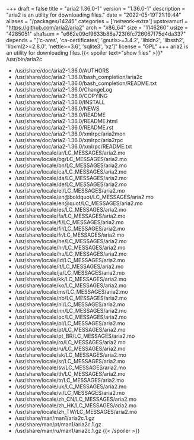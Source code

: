 +++
draft = false
title = "aria2 1.36.0-1"
version = "1.36.0-1"
description = "aria2 is an utility for downloading files."
date = "2022-05-19T21:19:44"
aliases = "/packages/14245"
categories = ['network-extra']
upstreamurl = "https://github.com/aria2/aria2"
arch = "x86_64"
size = "1146260"
usize = "4285051"
sha1sum = "e662e09cf9633b86a723f6fc726067f75d4da337"
depends = "['c-ares', 'ca-certificates', 'gnutls>=3.4.2', 'libidn2', 'libssh2', 'libxml2>=2.8.0', 'nettle>=3.6', 'sqlite3', 'xz']"
license = "GPL"
+++
aria2 is an utility for downloading files.{{< spoiler text="show files" >}}* /usr/bin/aria2c
* /usr/share/doc/aria2-1.36.0/AUTHORS
* /usr/share/doc/aria2-1.36.0/bash_completion/aria2c
* /usr/share/doc/aria2-1.36.0/bash_completion/README.txt
* /usr/share/doc/aria2-1.36.0/ChangeLog
* /usr/share/doc/aria2-1.36.0/COPYING
* /usr/share/doc/aria2-1.36.0/INSTALL
* /usr/share/doc/aria2-1.36.0/NEWS
* /usr/share/doc/aria2-1.36.0/README
* /usr/share/doc/aria2-1.36.0/README.html
* /usr/share/doc/aria2-1.36.0/README.rst
* /usr/share/doc/aria2-1.36.0/xmlrpc/aria2mon
* /usr/share/doc/aria2-1.36.0/xmlrpc/aria2rpc
* /usr/share/doc/aria2-1.36.0/xmlrpc/README.txt
* /usr/share/locale/ar/LC_MESSAGES/aria2.mo
* /usr/share/locale/bg/LC_MESSAGES/aria2.mo
* /usr/share/locale/bn/LC_MESSAGES/aria2.mo
* /usr/share/locale/ca/LC_MESSAGES/aria2.mo
* /usr/share/locale/da/LC_MESSAGES/aria2.mo
* /usr/share/locale/de/LC_MESSAGES/aria2.mo
* /usr/share/locale/el/LC_MESSAGES/aria2.mo
* /usr/share/locale/en@boldquot/LC_MESSAGES/aria2.mo
* /usr/share/locale/en@quot/LC_MESSAGES/aria2.mo
* /usr/share/locale/es/LC_MESSAGES/aria2.mo
* /usr/share/locale/fa/LC_MESSAGES/aria2.mo
* /usr/share/locale/fi/LC_MESSAGES/aria2.mo
* /usr/share/locale/fil/LC_MESSAGES/aria2.mo
* /usr/share/locale/fr/LC_MESSAGES/aria2.mo
* /usr/share/locale/he/LC_MESSAGES/aria2.mo
* /usr/share/locale/hr/LC_MESSAGES/aria2.mo
* /usr/share/locale/hu/LC_MESSAGES/aria2.mo
* /usr/share/locale/id/LC_MESSAGES/aria2.mo
* /usr/share/locale/it/LC_MESSAGES/aria2.mo
* /usr/share/locale/ja/LC_MESSAGES/aria2.mo
* /usr/share/locale/kk/LC_MESSAGES/aria2.mo
* /usr/share/locale/ko/LC_MESSAGES/aria2.mo
* /usr/share/locale/ms/LC_MESSAGES/aria2.mo
* /usr/share/locale/nb/LC_MESSAGES/aria2.mo
* /usr/share/locale/nl/LC_MESSAGES/aria2.mo
* /usr/share/locale/nn/LC_MESSAGES/aria2.mo
* /usr/share/locale/oc/LC_MESSAGES/aria2.mo
* /usr/share/locale/pl/LC_MESSAGES/aria2.mo
* /usr/share/locale/pt/LC_MESSAGES/aria2.mo
* /usr/share/locale/pt_BR/LC_MESSAGES/aria2.mo
* /usr/share/locale/ro/LC_MESSAGES/aria2.mo
* /usr/share/locale/ru/LC_MESSAGES/aria2.mo
* /usr/share/locale/sk/LC_MESSAGES/aria2.mo
* /usr/share/locale/sr/LC_MESSAGES/aria2.mo
* /usr/share/locale/sv/LC_MESSAGES/aria2.mo
* /usr/share/locale/th/LC_MESSAGES/aria2.mo
* /usr/share/locale/tr/LC_MESSAGES/aria2.mo
* /usr/share/locale/uk/LC_MESSAGES/aria2.mo
* /usr/share/locale/vi/LC_MESSAGES/aria2.mo
* /usr/share/locale/zh_CN/LC_MESSAGES/aria2.mo
* /usr/share/locale/zh_HK/LC_MESSAGES/aria2.mo
* /usr/share/locale/zh_TW/LC_MESSAGES/aria2.mo
* /usr/share/man/man1/aria2c.1.gz
* /usr/share/man/pt/man1/aria2c.1.gz
* /usr/share/man/ru/man1/aria2c.1.gz
{{< /spoiler >}}